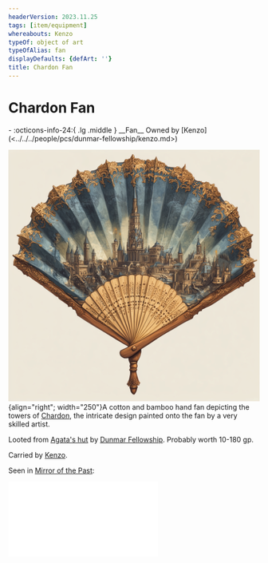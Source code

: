 ```yaml
---
headerVersion: 2023.11.25
tags: [item/equipment]
whereabouts: Kenzo
typeOf: object of art
typeOfAlias: fan
displayDefaults: {defArt: ''}
title: Chardon Fan
---
```

# Chardon Fan
<div class="grid cards ext-narrow-margin ext-one-column" markdown>
- :octicons-info-24:{ .lg .middle } __Fan__  
   Owned by [Kenzo](<../../../people/pcs/dunmar-fellowship/kenzo.md>)  
</div>


![Chardon Fan](../../../assets/chardon-fan.png){align="right"; width="250"}A cotton and bamboo hand fan depicting the towers of [Chardon](<../../../gazetteer/greater-chardon/chardonian-empire/chardon/chardon.md>), the intricate design painted onto the fan by a very skilled artist.


Looted from [Agata's hut](<../../../gazetteer/greater-dunmar/dunmari-basin/agata-s-lair.md>) by [Dunmar Fellowship](<../../../people/pcs/dunmar-fellowship/dunmar-fellowship.md>). Probably worth 10-180 gp.

Carried by [Kenzo](<../../../people/pcs/dunmar-fellowship/kenzo.md>). 

Seen in [Mirror of the Past](<./mirror-of-the-past.md>): 

![Chardon Fan Vision](<../mirror-visions/chardon-fan-vision.md>)



